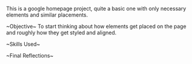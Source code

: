 This is a google homepage project, quite a basic one with only necessary elements
and similar placements. 

~Objective~
To start thinking about how elements get placed on the page and roughly how they get
styled and aligned. 

~Skills Used~

~Final Reflections~